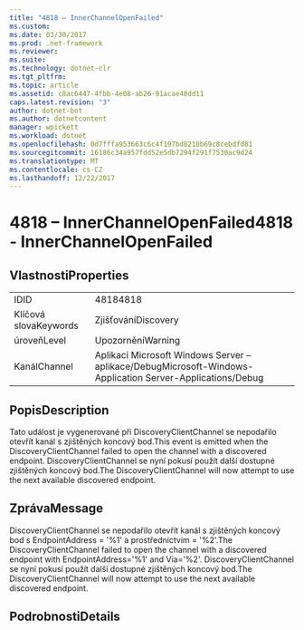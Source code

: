 ```yaml
---
title: "4818 – InnerChannelOpenFailed"
ms.custom: 
ms.date: 03/30/2017
ms.prod: .net-framework
ms.reviewer: 
ms.suite: 
ms.technology: dotnet-clr
ms.tgt_pltfrm: 
ms.topic: article
ms.assetid: c8ac6447-4fbb-4e08-ab26-91acae48dd11
caps.latest.revision: "3"
author: dotnet-bot
ms.author: dotnetcontent
manager: wpickett
ms.workload: dotnet
ms.openlocfilehash: 0d7fffa953663c6c4f197bd8218b69c8cebdfd81
ms.sourcegitcommit: 16186c34a957fdd52e5db7294f291f7530ac9d24
ms.translationtype: MT
ms.contentlocale: cs-CZ
ms.lasthandoff: 12/22/2017
---
```

# <a name="4818---innerchannelopenfailed"></a><span data-ttu-id="418f9-102">4818 – InnerChannelOpenFailed</span><span class="sxs-lookup"><span data-stu-id="418f9-102">4818 - InnerChannelOpenFailed</span></span>
## <a name="properties"></a><span data-ttu-id="418f9-103">Vlastnosti</span><span class="sxs-lookup"><span data-stu-id="418f9-103">Properties</span></span>  
  
|||  
|-|-|  
|<span data-ttu-id="418f9-104">ID</span><span class="sxs-lookup"><span data-stu-id="418f9-104">ID</span></span>|<span data-ttu-id="418f9-105">4818</span><span class="sxs-lookup"><span data-stu-id="418f9-105">4818</span></span>|  
|<span data-ttu-id="418f9-106">Klíčová slova</span><span class="sxs-lookup"><span data-stu-id="418f9-106">Keywords</span></span>|<span data-ttu-id="418f9-107">Zjišťování</span><span class="sxs-lookup"><span data-stu-id="418f9-107">Discovery</span></span>|  
|<span data-ttu-id="418f9-108">úroveň</span><span class="sxs-lookup"><span data-stu-id="418f9-108">Level</span></span>|<span data-ttu-id="418f9-109">Upozornění</span><span class="sxs-lookup"><span data-stu-id="418f9-109">Warning</span></span>|  
|<span data-ttu-id="418f9-110">Kanál</span><span class="sxs-lookup"><span data-stu-id="418f9-110">Channel</span></span>|<span data-ttu-id="418f9-111">Aplikaci Microsoft Windows Server – aplikace/Debug</span><span class="sxs-lookup"><span data-stu-id="418f9-111">Microsoft-Windows-Application Server-Applications/Debug</span></span>|  
  
## <a name="description"></a><span data-ttu-id="418f9-112">Popis</span><span class="sxs-lookup"><span data-stu-id="418f9-112">Description</span></span>  
 <span data-ttu-id="418f9-113">Tato událost je vygenerované při DiscoveryClientChannel se nepodařilo otevřít kanál s zjištěných koncový bod.</span><span class="sxs-lookup"><span data-stu-id="418f9-113">This event is emitted when the DiscoveryClientChannel failed to open the channel with a discovered endpoint.</span></span> <span data-ttu-id="418f9-114">DiscoveryClientChannel se nyní pokusí použít další dostupné zjištěných koncový bod.</span><span class="sxs-lookup"><span data-stu-id="418f9-114">The DiscoveryClientChannel will now attempt to use the next available discovered endpoint.</span></span>  
  
## <a name="message"></a><span data-ttu-id="418f9-115">Zpráva</span><span class="sxs-lookup"><span data-stu-id="418f9-115">Message</span></span>  
 <span data-ttu-id="418f9-116">DiscoveryClientChannel se nepodařilo otevřít kanál s zjištěných koncový bod s EndpointAddress = '%1' a prostřednictvím = '%2'.</span><span class="sxs-lookup"><span data-stu-id="418f9-116">The DiscoveryClientChannel failed to open the channel with a discovered endpoint with EndpointAddress='%1' and Via='%2'.</span></span> <span data-ttu-id="418f9-117">DiscoveryClientChannel se nyní pokusí použít další dostupné zjištěných koncový bod.</span><span class="sxs-lookup"><span data-stu-id="418f9-117">The DiscoveryClientChannel will now attempt to use the next available discovered endpoint.</span></span>  
  
## <a name="details"></a><span data-ttu-id="418f9-118">Podrobnosti</span><span class="sxs-lookup"><span data-stu-id="418f9-118">Details</span></span>
